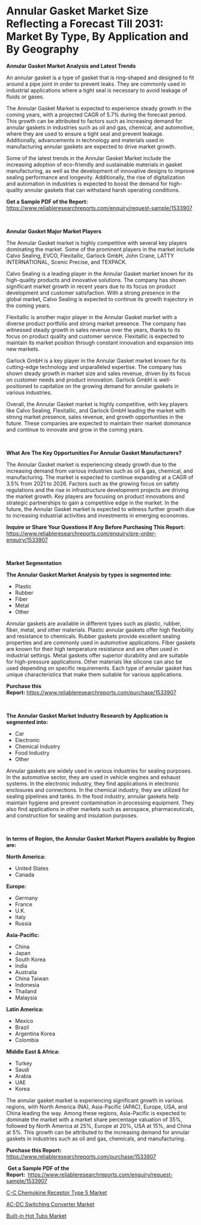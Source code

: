 <p><h1>Annular Gasket Market Size Reflecting a Forecast Till 2031: Market By Type, By Application and By Geography</h1></p><p><strong>Annular Gasket Market Analysis and Latest Trends</strong></p>
<p><p>An annular gasket is a type of gasket that is ring-shaped and designed to fit around a pipe joint in order to prevent leaks. They are commonly used in industrial applications where a tight seal is necessary to avoid leakage of fluids or gases.</p><p>The Annular Gasket Market is expected to experience steady growth in the coming years, with a projected CAGR of 5.7% during the forecast period. This growth can be attributed to factors such as increasing demand for annular gaskets in industries such as oil and gas, chemical, and automotive, where they are used to ensure a tight seal and prevent leakage. Additionally, advancements in technology and materials used in manufacturing annular gaskets are expected to drive market growth.</p><p>Some of the latest trends in the Annular Gasket Market include the increasing adoption of eco-friendly and sustainable materials in gasket manufacturing, as well as the development of innovative designs to improve sealing performance and longevity. Additionally, the rise of digitalization and automation in industries is expected to boost the demand for high-quality annular gaskets that can withstand harsh operating conditions.</p></p>
<p><strong>Get a Sample PDF of the Report:&nbsp;</strong> <a href="https://www.reliableresearchreports.com/enquiry/request-sample/1533907">https://www.reliableresearchreports.com/enquiry/request-sample/1533907</a></p>
<p>&nbsp;</p>
<p><strong>Annular Gasket Major Market Players</strong></p>
<p><p>The Annular Gasket market is highly competitive with several key players dominating the market. Some of the prominent players in the market include Calvo Sealing, EVCO, Flexitallic, Garlock GmbH, John Crane, LATTY INTERNATIONAL, Scenic Precise, and TEXPACK.</p><p>Calvo Sealing is a leading player in the Annular Gasket market known for its high-quality products and innovative solutions. The company has shown significant market growth in recent years due to its focus on product development and customer satisfaction. With a strong presence in the global market, Calvo Sealing is expected to continue its growth trajectory in the coming years.</p><p>Flexitallic is another major player in the Annular Gasket market with a diverse product portfolio and strong market presence. The company has witnessed steady growth in sales revenue over the years, thanks to its focus on product quality and customer service. Flexitallic is expected to maintain its market position through constant innovation and expansion into new markets.</p><p>Garlock GmbH is a key player in the Annular Gasket market known for its cutting-edge technology and unparalleled expertise. The company has shown steady growth in market size and sales revenue, driven by its focus on customer needs and product innovation. Garlock GmbH is well-positioned to capitalize on the growing demand for annular gaskets in various industries.</p><p>Overall, the Annular Gasket market is highly competitive, with key players like Calvo Sealing, Flexitallic, and Garlock GmbH leading the market with strong market presence, sales revenue, and growth opportunities in the future. These companies are expected to maintain their market dominance and continue to innovate and grow in the coming years.</p></p>
<p>&nbsp;</p>
<p><strong>What Are The Key Opportunities For Annular Gasket Manufacturers?</strong></p>
<p><p>The Annular Gasket market is experiencing steady growth due to the increasing demand from various industries such as oil & gas, chemical, and manufacturing. The market is expected to continue expanding at a CAGR of 3.5% from 2021 to 2026. Factors such as the growing focus on safety regulations and the rise in infrastructure development projects are driving the market growth. Key players are focusing on product innovations and strategic partnerships to gain a competitive edge in the market. In the future, the Annular Gasket market is expected to witness further growth due to increasing industrial activities and investments in emerging economies.</p></p>
<p><strong>Inquire or Share Your Questions If Any Before Purchasing This Report:</strong> <a href="https://www.reliableresearchreports.com/enquiry/pre-order-enquiry/1533907">https://www.reliableresearchreports.com/enquiry/pre-order-enquiry/1533907</a></p>
<p>&nbsp;</p>
<p><strong>Market Segmentation</strong></p>
<p><strong>The Annular Gasket Market Analysis by types is segmented into:</strong></p>
<p><ul><li>Plastic</li><li>Rubber</li><li>Fiber</li><li>Metal</li><li>Other</li></ul></p>
<p><p>Annular gaskets are available in different types such as plastic, rubber, fiber, metal, and other materials. Plastic annular gaskets offer high flexibility and resistance to chemicals. Rubber gaskets provide excellent sealing properties and are commonly used in automotive applications. Fiber gaskets are known for their high temperature resistance and are often used in industrial settings. Metal gaskets offer superior durability and are suitable for high-pressure applications. Other materials like silicone can also be used depending on specific requirements. Each type of annular gasket has unique characteristics that make them suitable for various applications.</p></p>
<p><strong>Purchase this Report:&nbsp;</strong><a href="https://www.reliableresearchreports.com/purchase/1533907">https://www.reliableresearchreports.com/purchase/1533907</a></p>
<p>&nbsp;</p>
<p><strong>The Annular Gasket Market Industry Research by Application is segmented into:</strong></p>
<p><ul><li>Car</li><li>Electronic</li><li>Chemical Industry</li><li>Food Industry</li><li>Other</li></ul></p>
<p><p>Annular gaskets are widely used in various industries for sealing purposes. In the automotive sector, they are used in vehicle engines and exhaust systems. In the electronic industry, they find applications in electronic enclosures and connections. In the chemical industry, they are utilized for sealing pipelines and tanks. In the food industry, annular gaskets help maintain hygiene and prevent contamination in processing equipment. They also find applications in other markets such as aerospace, pharmaceuticals, and construction for sealing and insulation purposes.</p></p>
<p>&nbsp;</p>
<p><strong>In terms of Region, the Annular Gasket Market Players available by Region are:</strong></p>
<p>
    <p> <strong> North America: </strong>
        <ul>
            <li>United States</li>
            <li>Canada</li>
        </ul>
        </p> 
    <p> <strong> Europe: </strong>
        <ul>
            <li>Germany</li>
            <li>France</li>
            <li>U.K.</li>
            <li>Italy</li>
            <li>Russia</li>
        </ul>
        </p> 
    <p> <strong> Asia-Pacific: </strong>
        <ul>
            <li>China</li>
            <li>Japan</li>
            <li>South Korea</li>
            <li>India</li>
            <li>Australia</li>
            <li>China Taiwan</li>
            <li>Indonesia</li>
            <li>Thailand</li>
            <li>Malaysia</li>
        </ul>
        </p> 
    <p> <strong> Latin America: </strong>
        <ul>
            <li>Mexico</li>
            <li>Brazil</li>
            <li>Argentina Korea</li>
            <li>Colombia</li>
        </ul>
        </p> 
    <p> <strong> Middle East & Africa: </strong>
        <ul>
            <li>Turkey</li>
            <li>Saudi</li>
            <li>Arabia</li>
            <li>UAE</li>
            <li>Korea</li>
        </ul>
    </p>
    </p>
<p><p>The annular gasket market is experiencing significant growth in various regions, with North America (NA), Asia-Pacific (APAC), Europe, USA, and China leading the way. Among these regions, Asia-Pacific is expected to dominate the market with a market share percentage valuation of 35%, followed by North America at 25%, Europe at 20%, USA at 15%, and China at 5%. This growth can be attributed to the increasing demand for annular gaskets in industries such as oil and gas, chemicals, and manufacturing.</p></p>
<p><strong>Purchase this Report: </strong><a href="https://www.reliableresearchreports.com/purchase/1533907">https://www.reliableresearchreports.com/purchase/1533907</a></p>
<p>&nbsp;<strong>Get a Sample PDF of the Report:&nbsp;&nbsp;</strong><a href="https://www.reliableresearchreports.com/enquiry/request-sample/1533907">https://www.reliableresearchreports.com/enquiry/request-sample/1533907</a></p>
<p><strong></strong></p>
<p><p><a href="https://view.publitas.com/reportprime-1/c-c-chemokine-receptor-type-5-market-a-comprehensive-report-of-its-market-share-growth-trends-2023-2030/">C-C Chemokine Receptor Type 5 Market</a></p><p><a href="https://view.publitas.com/reportprime-1/ac-dc-switching-converter-market-size-global-industry-overview-market-segmentation-and-forecast-2023-to-2030/">AC-DC Switching Converter Market</a></p><p><a href="https://view.publitas.com/reportprime-1/built-in-hot-tubs-market-size-growth-outlook-from-2023-to-2030-projecting-at-markets-trends-analysis-by-application-regional-outlook-and-revenue/">Built-in Hot Tubs Market</a></p></p>